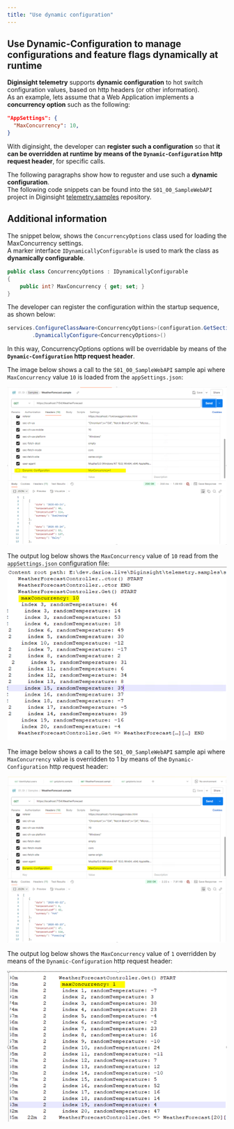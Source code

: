 ```yaml
---
title: "Use dynamic configuration"
---
```


## Use Dynamic-Configuration to manage configurations and feature flags dynamically at runtime

__Diginsight telemetry__ supports __dynamic configuration__ to hot switch configuration values, based on http headers (or other information).<br>
As an example, lets assume that a Web Application implements a __concurrency option__ such as the following:

```json
"AppSettings": {
  "MaxConcurrency": 10,
}
```
With diginsight, the developer can __register such a configuration__ so that __it can be overridden at runtime by means of  the `Dynamic-Configuration` http request header__, for specific calls.<br>

The following paragraphs show how to reguster and use such a __dynamic configuration__.<br>
The following code snippets can be found into the `S01_00_SampleWebAPI` project in Diginsight [telemetry.samples](https://github.com/diginsight/telemetry.samples) repository.


## Additional information

The snippet below, shows the `ConcurrencyOptions` class used for loading the MaxConcurrency settings.<br>
A marker interface `IDynamicallyConfigurable` is used to mark the class as __dynamically configurable__.<br>

```c#
public class ConcurrencyOptions : IDynamicallyConfigurable
{
    public int? MaxConcurrency { get; set; }
}
```

The developer can register the configuration within the startup sequence, as shown below:
```c#
services.ConfigureClassAware<ConcurrencyOptions>(configuration.GetSection("AppSettings"))
        .DynamicallyConfigure<ConcurrencyOptions>()
```

In this way, ConcurrencyOptions options will be overridable by means of the __`Dynamic-Configuration` http request header__.

The image below shows a call to the `S01_00_SampleWebAPI` sample api where `MaxConcurrency` value `10` is loaded from the `appSettings.json`:

![alt text](<11.01 use Dynamic-Configuration/000.02 Postman call to S01_00_SampleWebAPI.png>)

The output log below shows the `MaxConcurrency` value of `10` read from the `appSettings.json` configuration file:
![alt text](<11.01 use Dynamic-Configuration/000.02a Postman call to S01_00_SampleWebAPI.png>)

The image below shows a call to the `S01_00_SampleWebAPI` sample api where `MaxConcurrency` value is overridden to 1 by means of the `Dynamic-Configuration` http request header:

![alt text](<11.01 use Dynamic-Configuration/000.03 Postman call overriding Feature flags.png>)

The output log below shows the `MaxConcurrency` value of `1` overridden by means of the `Dynamic-Configuration` http request header:

![alt text](<11.01 use Dynamic-Configuration/000.03a Log showing dynamic configuation override.png>)